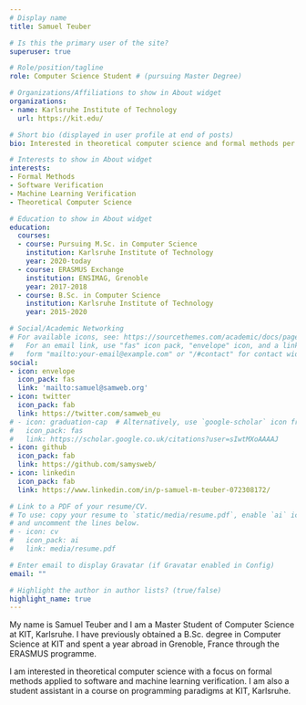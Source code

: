 ```yaml
---
# Display name
title: Samuel Teuber

# Is this the primary user of the site?
superuser: true

# Role/position/tagline
role: Computer Science Student # (pursuing Master Degree)

# Organizations/Affiliations to show in About widget
organizations:
- name: Karlsruhe Institute of Technology
  url: https://kit.edu/

# Short bio (displayed in user profile at end of posts)
bio: Interested in theoretical computer science and formal methods per se as well as for software and machine learning verification.

# Interests to show in About widget
interests:
- Formal Methods
- Software Verification
- Machine Learning Verification
- Theoretical Computer Science

# Education to show in About widget
education:
  courses:
  - course: Pursuing M.Sc. in Computer Science
    institution: Karlsruhe Institute of Technology
    year: 2020-today
  - course: ERASMUS Exchange
    institution: ENSIMAG, Grenoble
    year: 2017-2018
  - course: B.Sc. in Computer Science
    institution: Karlsruhe Institute of Technology
    year: 2015-2020

# Social/Academic Networking
# For available icons, see: https://sourcethemes.com/academic/docs/page-builder/#icons
#   For an email link, use "fas" icon pack, "envelope" icon, and a link in the
#   form "mailto:your-email@example.com" or "/#contact" for contact widget.
social:
- icon: envelope
  icon_pack: fas
  link: 'mailto:samuel@samweb.org'
- icon: twitter
  icon_pack: fab
  link: https://twitter.com/samweb_eu
# - icon: graduation-cap  # Alternatively, use `google-scholar` icon from `ai` icon pack
#   icon_pack: fas
#   link: https://scholar.google.co.uk/citations?user=sIwtMXoAAAAJ
- icon: github
  icon_pack: fab
  link: https://github.com/samysweb/
- icon: linkedin
  icon_pack: fab
  link: https://www.linkedin.com/in/p-samuel-m-teuber-072308172/

# Link to a PDF of your resume/CV.
# To use: copy your resume to `static/media/resume.pdf`, enable `ai` icons in `params.toml`, 
# and uncomment the lines below.
# - icon: cv
#   icon_pack: ai
#   link: media/resume.pdf

# Enter email to display Gravatar (if Gravatar enabled in Config)
email: ""

# Highlight the author in author lists? (true/false)
highlight_name: true
---
```


My name is Samuel Teuber and I am a Master Student of Computer Science at KIT, Karlsruhe.
I have previously obtained a B.Sc. degree in Computer Science at KIT and spent a year abroad in Grenoble, France through the ERASMUS programme.

I am interested in theoretical computer science with a focus on formal methods applied to software and machine learning verification.
I am also a student assistant in a course on programming paradigms at KIT, Karlsruhe.